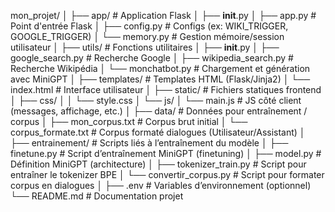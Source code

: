 mon_projet/
│
├── app/                      # Application Flask
│   ├── __init__.py
│   ├── app.py                # Point d'entrée Flask
│   ├── config.py             # Configs (ex: WIKI_TRIGGER, GOOGLE_TRIGGER)
│   └── memory.py             # Gestion mémoire/session utilisateur
│
├── utils/                    # Fonctions utilitaires
│   ├── __init__.py
│   ├── google_search.py      # Recherche Google
│   ├── wikipedia_search.py   # Recherche Wikipédia
│   └── monchatbot.py         # Chargement et génération avec MiniGPT
│
├── templates/                # Templates HTML (Flask/Jinja2)
│   └── index.html            # Interface utilisateur
│
├── static/                   # Fichiers statiques frontend
│   ├── css/
│   │   └── style.css
│   └── js/
│       └── main.js           # JS côté client (messages, affichage, etc.)
│
├── data/                     # Données pour entraînement / corpus
│   ├── mon_corpus.txt        # Corpus brut initial
│   └── corpus_formate.txt    # Corpus formaté dialogues (Utilisateur/Assistant)
│
├── entrainement/             # Scripts liés à l’entraînement du modèle
│   ├── finetune.py           # Script d’entraînement MiniGPT (finetuning)
│   ├── model.py              # Définition MiniGPT (architecture)
│   ├── tokenizer_train.py    # Script pour entraîner le tokenizer BPE
│   └── convertir_corpus.py   # Script pour formater corpus en dialogues
│
├── .env                      # Variables d’environnement (optionnel)
└── README.md                 # Documentation projet
